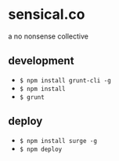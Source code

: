 # sensical.co

a no nonsense collective


## development
- `$ npm install grunt-cli -g`
- `$ npm install`
- `$ grunt`

## deploy
- `$ npm install surge -g`
- `$ npm deploy`
